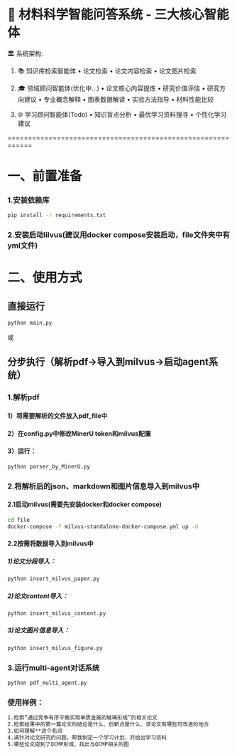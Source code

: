 🔬 材料科学智能问答系统 - 三大核心智能体
============================================================
🏛️  系统架构:

  1. 📚 知识库检索智能体
     • 论文检索
     • 论文内容检索
     • 论文图片检索

  2. 🎓 领域顾问智能体(优化中...)
     • 论文核心内容提炼
     • 研究价值评估
     • 研究方向建议
     • 专业概念解释
     • 图表数据解读
     • 实验方法指导
     • 材料性能比较

  3. 🌐 学习顾问智能体(Todo)
     • 知识盲点分析
     • 最优学习资料搜寻
     • 个性化学习建议

============================================================


# 一、前置准备
### 1.安装依赖库
```bash
pip install -r requirements.txt
```
### 2.安装启动lilvus(建议用docker compose安装启动，file文件夹中有yml文件)


# 二、使用方式
## 直接运行
```bash
python main.py
```
或

## 分步执行（解析pdf->导入到milvus->启动agent系统）
### 1.解析pdf
#### 1）将需要解析的文件放入pdf_file中
#### 2）在config.py中修改MinerU token和milvus配置
#### 3）运行：
```bash
python parser_by_MinerU.py
```
### 2.将解析后的json、markdown和图片信息导入到milvus中
#### 2.1启动milvus(需要先安装docker和docker compose)
```bash
cd file
docker-compose -f milvus-standalone-docker-compose.yml up -d
```
#### 2.2按需将数据导入到milvus中
  ##### 1)论文分段导入：
  ```bash
  python insert_milvus_paper.py
  ```
  ##### 2)论文content导入：
  ```bash
  python insert_milvus_content.py
  ```
  ##### 3)论文图片信息导入：
  ```bash
  python insert_milvus_figure.py
  ```
### 3.运行multi-agent对话系统
```bash
python pdf_multi_agent.py
```
### 使用样例：
```bash
1.检索“通过竞争有序平衡实现单质金属的玻璃形成”的相关论文
2.检索结果中的第一篇论文的结论是什么、创新点是什么、该论文有哪些可改进的地方
3.如何理解**这个名词
4.请针对论文研究的问题，帮我制定一个学习计划，并给出学习资料
5.哪些论文提到了QCMP形成、找出与QCMP相关的图
```




